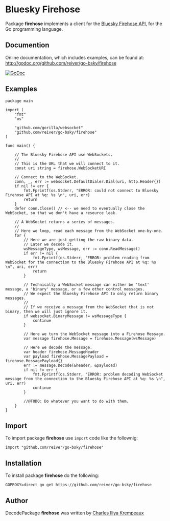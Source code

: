 # Bluesky Firehose

Package **firehose** implements a client for the [Bluesky Firehose API](https://docs.bsky.app/docs/advanced-guides/firehose), for the Go programming language.

## Documention

Online documentation, which includes examples, can be found at: http://godoc.org/github.com/reiver/go-bsky/firehose

[![GoDoc](https://godoc.org/github.com/reiver/go-bsky/firehose?status.svg)](https://godoc.org/github.com/reiver/go-bsky/firehose)

## Examples

```golang
package main

import (
	"fmt"
	"os"

	"github.com/gorilla/websocket"
	"github.com/reiver/go-bsky/firehose"
)

func main() {

	// The Bluesky Firehose API use WebSockets.
	//
	// This is the URL that we will connect to it.
	const uri string = firehose.WebSocketURI

	// Connect to the WebSocket.
	conn, _, err := websocket.DefaultDialer.Dial(uri, http.Header{})
	if nil != err {
		fmt.Fprintf(os.Stderr, "ERROR: could not connect to Bluesky Firehose API at %q: %s \n", uri, err)
		return
	}
	defer conn.Close() // <-- we need to eventually close the WebSocket, so that we don't have a resource leak.

	// A WebSocket returns a series of messages.
	//
	// Here we loop, read each message from the WebSocket one-by-one.
	for {
		// Here we are just getting the raw binary data.
		// Later we decode it.
		wsMessageType, wsMessage, err := conn.ReadMessage()
		if err != nil {
			fmt.Fprintf(os.Stderr, "ERROR: problem reading from WebSocket for the connection to the Bluesky Firehose API at %q: %s \n", uri, err)
			return
		}

		// Technically a WebSocket message can either be 'text' message, a 'binary' message, or a few other control messages.
		// We expect the Bluesky Firehose API to only return binary messages.
		//
		// If we receive a message from the WebSocket that is not binary, then we will just ignore it.
		if websocket.BinaryMessage != wsMessageType {
			continue
		}

		// Here we turn the WebSocket message into a Firehose Message.
		var message firehose.Message = firehose.Message(wsMessage)

		// Here we decode the message.
		var header firehose.MessageHeader
		var payload firehose.MessagePayload = firehose.MessagePayload{}
		err := message.Decode(&header, &paylooad)
		if nil != err {
			fmt.Fprintf(os.Stderr, "ERROR: problem decoding WebSocket message from the connection to the Bluesky Firehose API at %q: %s \n", uri, err)
			continue
		}

		//@TODO: Do whatever you want to do with them.
	}
}
```

## Import

To import package **firehose** use `import` code like the follownig:
```
import "github.com/reiver/go-bsky/firehose"
```

## Installation

To install package **firehose** do the following:
```
GOPROXY=direct go get https://github.com/reiver/go-bsky/firehose
```

## Author

DecodePackage **firehose** was written by [Charles Iliya Krempeaux](http://reiver.link)
